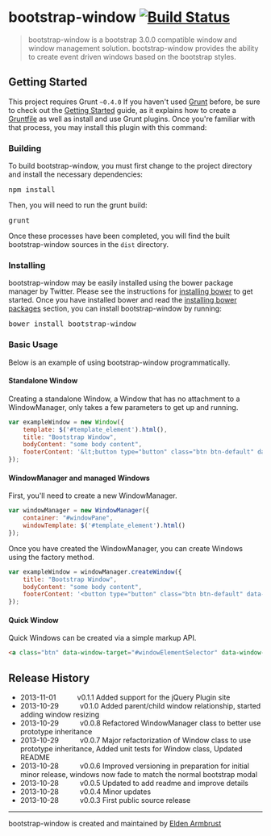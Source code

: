 # bootstrap-window [![Build Status](https://secure.travis-ci.org/earmbrust/bootstrap-window.png?branch=master)](http://travis-ci.org/earmbrust/bootstrap-window)

> bootstrap-window is a bootstrap 3.0.0 compatible window and window management solution.  bootstrap-window provides the ability to create event driven windows based on the bootstrap styles.



## Getting Started
This project requires Grunt `~0.4.0`
If you haven't used [Grunt](http://gruntjs.com/) before, be sure to check out the [Getting Started](http://gruntjs.com/getting-started) guide, as it explains how to create a [Gruntfile](http://gruntjs.com/sample-gruntfile) as well as install and use Grunt plugins. Once you're familiar with that process, you may install this plugin with this command:

### Building
To build bootstrap-window, you must first change to the project directory and install the necessary dependencies:
<pre>npm install</pre>

Then, you will need to run the grunt build:
<pre>grunt</pre>

Once these processes have been completed, you will find the built bootstrap-window sources in the `dist` directory.

### Installing
bootstrap-window may be easily installed using the bower package manager by Twitter.
Please see the instructions for [installing bower](http://bower.io/#installing-bower) to get started.
Once you have installed bower and read the [installing bower packages](http://bower.io/#installing-packages-and-dependencies) section, you can install bootstrap-window by running:
<pre>
bower install bootstrap-window
</pre>

### Basic Usage
Below is an example of using bootstrap-window programmatically.

#### Standalone Window
Creating a standalone Window, a Window that has no attachment to a WindowManager, only takes a few parameters to get up and running.
```javascript
var exampleWindow = new Window({
    template: $('#template_element').html(),
    title: "Bootstrap Window",
    bodyContent: "some body content",
    footerContent: '&lt;button type="button" class="btn btn-default" data-dismiss="window"&gt;Close&lt;/button&gt;&lt;button type="button" class="btn btn-primary"&gt;Submit&lt;/button&gt;'
});
```
#### WindowManager and managed Windows
First, you'll need to create a new WindowManager.
```javascript
var windowManager = new WindowManager({
    container: "#windowPane",
    windowTemplate: $('#template_element').html()
});
```

Once you have created the WindowManager, you can create Windows using the factory method.
```javascript
var exampleWindow = windowManager.createWindow({
    title: "Bootstrap Window",
    bodyContent: "some body content",
    footerContent: '<button type="button" class="btn btn-default" data-dismiss="window">Close</button><button type="button" class="btn btn-primary">Submit</button>'
});
```


#### Quick Window
Quick Windows can be created via a simple markup API.

```html
<a class="btn" data-window-target="#windowElementSelector" data-window-title="Window Title" data-window-handle=".handleSelector">
```
## Release History
 * 2013-11-01   v0.1.1  Added support for the jQuery Plugin site
 * 2013-10-29   v0.1.0  Added parent/child window relationship, started adding window resizing
 * 2013-10-29   v0.0.8  Refactored WindowManager class to better use prototype inheritance
 * 2013-10-29   v0.0.7  Major refactorization of Window class to use prototype inheritance, Added unit tests for Window class, Updated README
 * 2013-10-28   v0.0.6  Improved versioning in preparation for initial minor release, windows now fade to match the normal bootstrap modal
 * 2013-10-28   v0.0.5  Updated to add readme and improve details
 * 2013-10-28   v0.0.4  Minor updates
 * 2013-10-28   v0.0.3  First public source release


---

bootstrap-window is created and maintained by [Elden Armbrust](http://www.linkedin.com/in/eldenarmbrust)
